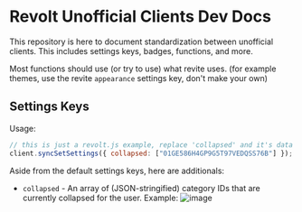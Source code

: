 # Revolt Unofficial Clients Dev Docs

This repository is here to document standardization between unofficial clients. This includes settings keys, badges, functions, and more.

Most functions should use (or try to use) what revite uses. (for example themes, use the revite `appearance` settings key, don't make your own)

## Settings Keys

Usage:

```js
// this is just a revolt.js example, replace 'collapsed' and it's data with whatever you're using
client.syncSetSettings({ collapsed: ["01GE586H4GP9G5T97VEDQSS76B"] });
```

Aside from the default settings keys, here are additionals:

- `collapsed` - An array of (JSON-stringified) category IDs that are currently collapsed for the user. Example:
![image](https://user-images.githubusercontent.com/50887230/208010624-985329df-95a3-4472-830a-ed5204c149c3.png)

